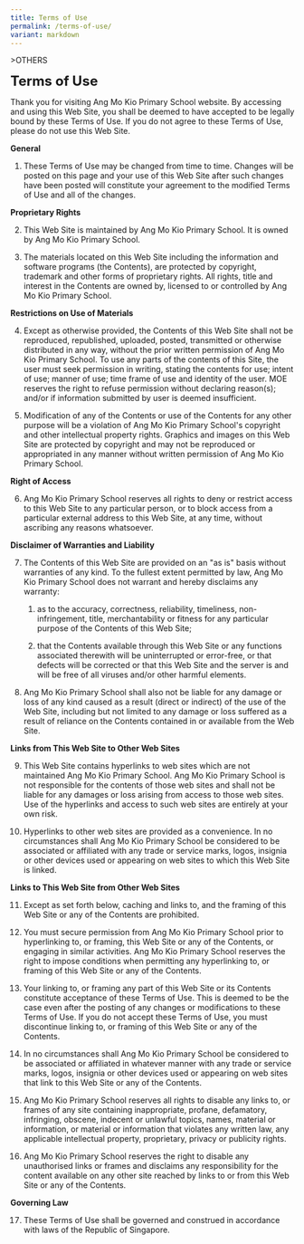 ```yaml
---
title: Terms of Use
permalink: /terms-of-use/
variant: markdown
---
```

&gt;OTHERS

**<font size="5">Terms of Use</font>**

Thank you for visiting Ang Mo Kio Primary School website. By accessing and using this Web Site, you shall be deemed to have accepted to be legally bound by these Terms of Use. If you do not agree to these Terms of Use, please do not use this Web Site. &nbsp;

  

**General**&nbsp;  

1.  These Terms of Use may be changed from time to time. Changes will be posted on this page and your use of this Web Site after such changes have been posted will constitute your agreement to the modified Terms of Use and all of the changes.&nbsp;
    

  

**Proprietary Rights**&nbsp;

2.  This Web Site is maintained by&nbsp;Ang Mo Kio Primary&nbsp;School. It is owned by&nbsp;Ang Mo Kio Primary&nbsp;School.&nbsp;
    
3.  The materials located on this Web Site including the information and software programs (the Contents), are protected by copyright, trademark and other forms of proprietary rights. All rights, title and interest in the Contents are owned by, licensed to or controlled by&nbsp;Ang Mo Kio Primary&nbsp;School.&nbsp;
    

  

**Restrictions on Use of Materials**&nbsp;

4.  Except as otherwise provided, the Contents of this Web Site shall not be reproduced, republished, uploaded, posted, transmitted or otherwise distributed in any way, without the prior written permission of&nbsp;Ang Mo Kio Primary&nbsp;School. To use any parts of the contents of this Site, the user must seek permission in writing, stating the contents for use; intent of use; manner of use; time frame of use and identity of the user. MOE reserves the right to refuse permission without declaring reason(s); and/or if information submitted by user is deemed insufficient.&nbsp;
    
5.  Modification of any of the Contents or use of the Contents for any other purpose will be a violation of&nbsp;Ang Mo Kio Primary&nbsp;School's copyright and other intellectual property rights. Graphics and images on this Web Site are protected by copyright and may not be reproduced or appropriated in any manner without written permission of&nbsp;Ang Mo Kio Primary&nbsp;School.&nbsp;
    

  

**Right of Access**&nbsp;

6.  Ang Mo Kio Primary&nbsp;School reserves all rights to deny or restrict access to this Web Site to any particular person, or to block access from a particular external address to this Web Site, at any time, without ascribing any reasons whatsoever.
    
      
    

**Disclaimer of Warranties and Liability**&nbsp;

7.  The Contents of this Web Site are provided on an "as is" basis without warranties of any kind. To the fullest extent permitted by law,&nbsp;Ang Mo Kio Primary&nbsp;School does not warrant and hereby disclaims any warranty:&nbsp;  
    
    1.  as to the accuracy, correctness, reliability, timeliness, non-infringement, title, merchantability or fitness for any particular purpose of the Contents of this Web Site;&nbsp;  
        
    2.  that the Contents available through this Web Site or any functions associated therewith will be uninterrupted or error-free, or that defects will be corrected or that this Web Site and the server is and will be free of all viruses and/or other harmful elements.&nbsp;  
        
8.  Ang Mo Kio Primary&nbsp;School shall also not be liable for any damage or loss of any kind caused as a result (direct or indirect) of the use of the Web Site, including but not limited to any damage or loss suffered as a result of reliance on the Contents contained in or available from the Web Site.
    
      
    

**Links from This Web Site to Other Web Sites**&nbsp;

9.  This Web Site contains hyperlinks to web sites which are not maintained&nbsp;Ang Mo Kio Primary&nbsp;School.&nbsp;Ang Mo Kio Primary&nbsp;School is not responsible for the contents of those web sites and shall not be liable for any damages or loss arising from access to those web sites. Use of the hyperlinks and access to such web sites are entirely at your own risk.&nbsp;  
    
10.  Hyperlinks to other web sites are provided as a convenience. In no circumstances shall&nbsp;Ang Mo Kio Primary&nbsp;School be considered to be associated or affiliated with any trade or service marks, logos, insignia or other devices used or appearing on web sites to which this Web Site is linked.
    
      
    

**Links to This Web Site from Other Web Sites**&nbsp;

11.  Except as set forth below, caching and links to, and the framing of this Web Site or any of the Contents are prohibited.&nbsp;  
    
12.  You must secure permission from&nbsp;Ang Mo Kio Primary&nbsp;School prior to hyperlinking to, or framing, this Web Site or any of the Contents, or engaging in similar activities.&nbsp;Ang Mo Kio Primary&nbsp;School reserves the right to impose conditions when permitting any hyperlinking to, or framing of this Web Site or any of the Contents.&nbsp;  
    
13.  Your linking to, or framing any part of this Web Site or its Contents constitute acceptance of these Terms of Use. This is deemed to be the case even after the posting of any changes or modifications to these Terms of Use. If you do not accept these Terms of Use, you must discontinue linking to, or framing of this Web Site or any of the Contents.&nbsp;  
    
14.  In no circumstances shall&nbsp;Ang Mo Kio Primary&nbsp;School be considered to be associated or affiliated in whatever manner with any trade or service marks, logos, insignia or other devices used or appearing on web sites that link to this Web Site or any of the Contents.&nbsp;  
    
15.  Ang Mo Kio Primary&nbsp;School reserves all rights to disable any links to, or frames of any site containing inappropriate, profane, defamatory, infringing, obscene, indecent or unlawful topics, names, material or information, or material or information that violates any written law, any applicable intellectual property, proprietary, privacy or publicity rights.&nbsp;  
    
16.  Ang Mo Kio Primary&nbsp;School reserves the right to disable any unauthorised links or frames and disclaims any responsibility for the content available on any other site reached by links to or from this Web Site or any of the Contents.
    
      
    

**Governing Law**&nbsp;  

17.  These Terms of Use shall be governed and construed in accordance with laws of the Republic of Singapore.